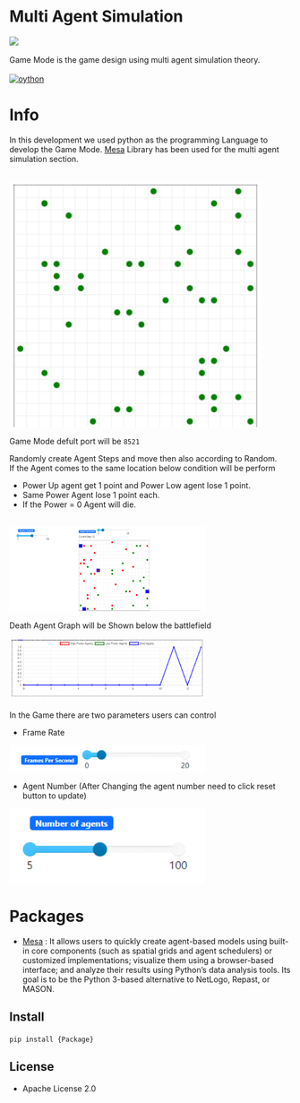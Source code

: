 # Multi Agent Simulation

![](https://github.com/sasankaweera123/Mesa-Multi_Agent_Simulation/blob/main/IMG/gif/gameovergif.gif)

Game Mode is the game design using multi agent simulation theory. <br><br> [![oython](https://skillicons.dev/icons?i=py)](https://skillicons.dev)

# Info

In this development we used python as the programming Language to develop the Game Mode. [Mesa](https://mesa.readthedocs.io/en/latest/) Library has been used for the multi agent simulation section.<br><br>

<img src="IMG/1.png" width="450px">

Game Mode defult port will be `8521`

Randomly create Agent Steps and move then also according to Random.<br>
If the Agent comes to the same location below condition will be perform 
- Power Up agent get 1 point and Power Low agent lose 1 point.
- Same Power Agent lose 1 point each.
- If the Power = 0 Agent will die. 

<br>
<img src="IMG/2.png" width="350px">

Death Agent Graph will be Shown below the battlefield
<br><br>
<img src="IMG/3.png" width="350px">
<br><br>
In the Game there are two parameters users can control
- Frame Rate
<img src="IMG/5.png" width="350px">


- Agent Number (After Changing the agent number need to click reset button to update)
<img src="IMG/4.png" width="350px">

# Packages

- [Mesa](https://pypi.org/project/Mesa/) : It allows users to quickly create agent-based models using built-in core components (such as spatial grids and agent schedulers) or customized implementations; visualize them using a browser-based interface; and analyze their results using Python’s data analysis tools. Its goal is to be the Python 3-based alternative to NetLogo, Repast, or MASON.

## Install

`pip install {Package}`

## License

- Apache License 2.0
